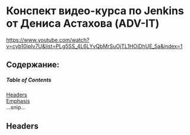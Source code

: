 # Конспект видео-курса по Jenkins от Дениса Астахова (ADV-IT)

https://www.youtube.com/watch?v=cyb10iplv7U&list=PLg5SS_4L6LYvQbMrSuOjTL1HOiDhUE_5a&index=1

## Содержание:




##### Table of Contents  
[Headers](#headers)  
[Emphasis](#emphasis)  
...snip...    
<a name="headers"/>
## Headers
